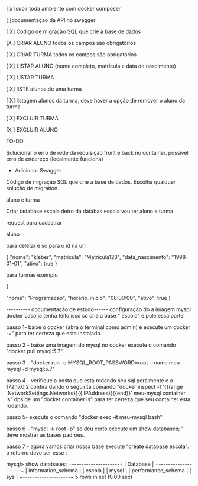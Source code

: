 [ x ]subir toda ambiente com docker composer

[ ]documentaçao da API no swagger


[ X] Código de migração SQL que crie a base de dados


[X ] CRIAR ALUNO todos os campos são obrigatórios


[ X] CRIAR TURMA  todos os campos são obrigatórios


[ X] LISTAR ALUNO (nome completo, matrícula e data de nascimento)


[ X] LISTAR TURMA


[ X] lISTE alunos de uma turma


[ X]  listagem alunos da turma, deve haver a opção de remover o aluno da turma

[ X] EXCLUIR TURMA 

[X ] EXCLUIR ALUNO



TO-DO

Solucionar o erro de rede da requisição front e back no container. possivel erro de endereço (localmente funciona)

- Adicionar Swagger










Código de migração SQL que crie a base de dados. Escolha qualquer solução de migration.

aluno e turma 


Criar tadabase escola 
detro da databas escola vou ter aluno e turma 



request para cadastrar 

aluno 

para deletar e so para o id na url 

{
  "nome": "kleber",
  "matricula": "Matricula123",
  "data_nascimento": "1998-01-01",
  "ativo": true
}



para turmas  exemplo 


{

  "nome": "Programacao",
  "horario_inicio": "08:00:00",
  "ativo": true
}

---------- documentação de estudo------
configuração do a imagem mysql docker caso ja tenha feito isso so crie a base " escola" e pule essa parte.

passo 1- baixe o docker (abra o terminal como admin) e execute um docker -v" para ter certeza que esta instalado.

passo 2 - baixe uma imagem do mysql no docker execute o comando "docker pull mysql:5.7".

passo 3 - "docker run -e MYSQL_ROOT_PASSWORD=root --name meu-mysql -d mysql:5.7"

passo 4 - verifique a posta que esta rodando seu sql geralmente e a 172.17.0.2 confira dando o seguinta comando  "docker inspect -f '{{range .NetworkSettings.Networks}}{{.IPAddress}}{{end}}' meu-mysql
container ls" dps de um "docker container ls" para ter certeza que seu container esta rodando.

passo 5- execute o comando "docker exec  -it meu-mysql bash"

 passo 6 - "mysql -u root -p" se deu certo execute um show databases; " deve mostrar as bases padroes.

passo 7 - agora vamos criar nossa base execute "create database escola".
  o retorno deve ser esse :

mysql> show databases;
+--------------------+
| Database           |
+--------------------+
| information_schema |
| escola             |
| mysql              |
| performance_schema |
| sys                |
+--------------------+
5 rows in set (0.00 sec)
